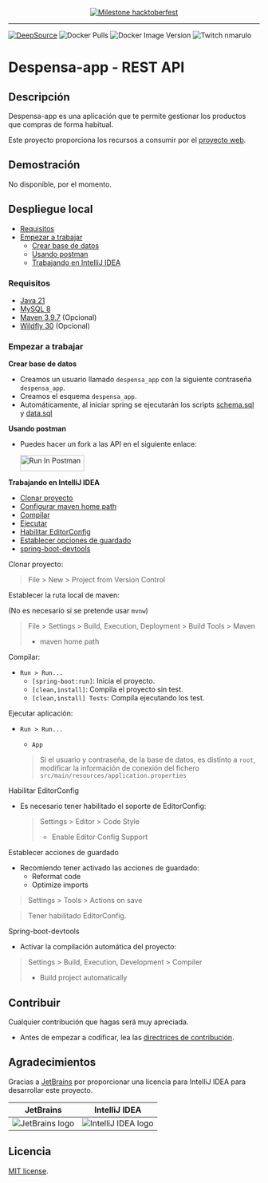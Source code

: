 <a href="https://github.com/despensa-app/despensa-rest-api/issues/2">
<div align="center">

![Milestone hacktoberfest][github-milestone-shield]

</div>
</a>

---

[![DeepSource][deepsource-issues-badge]][deepsource-project-url]
![Docker Pulls][docker-pull-shield]
![Docker Image Version][docker-version-shield]
![Twitch nmarulo][twitch-shield]

# Despensa-app - REST API

## Descripción

Despensa-app es una aplicación que te permite gestionar los productos que compras de forma habitual.

Este proyecto proporciona los recursos a consumir por el [proyecto web][github-project-web-url].

## Demostración

No disponible, por el momento.

## Despliegue local

- [Requisitos](#requisitos)
- [Empezar a trabajar](#empezar-a-trabajar)
    - [Crear base de datos](#create-database)
    - [Usando postman](#using-postman)
    - [Trabajando en IntelliJ IDEA](#working-ingellij)

### Requisitos

* [Java 21](https://jdk.java.net/archive/)
* [MySQL 8](https://dev.mysql.com/downloads/mysql/)
* [Maven 3.9.7](https://dlcdn.apache.org/maven/maven-3/3.9.7/binaries/apache-maven-3.9.7-bin.zip) (Opcional)
* [Wildfly 30](https://github.com/wildfly/wildfly/releases/download/30.0.0.Final/wildfly-30.0.0.Final.zip) (Opcional)

### Empezar a trabajar

<a name="create-database"></a>
**Crear base de datos**

- Creamos un usuario llamado `despensa_app` con la siguiente contraseña `despensa_app`.
- Creamos el esquema `despensa_app`.
- Automáticamente, al iniciar spring se ejecutarán los scripts [schema.sql](src/main/resources/db/schema.sql)
  y [data.sql](src/main/resources/db/data.sql)

<a name="using-postman"></a>
**Usando postman**

- Puedes hacer un fork a las API en el siguiente enlace:

  [<img src="https://run.pstmn.io/button.svg" alt="Run In Postman" style="width: 128px; height: 32px;">](https://app.getpostman.com/run-collection/3462094-24c69e86-2ae0-42da-a1f0-55d411d60ad6?action=collection%2Ffork&source=rip_markdown&collection-url=entityId%3D3462094-24c69e86-2ae0-42da-a1f0-55d411d60ad6%26entityType%3Dcollection%26workspaceId%3Dfaa3b08b-5495-45eb-a53f-5d832821e4f2#?env%5Bdespensa-app%20-%20local%5D=W3sia2V5IjoidXJsIiwidmFsdWUiOiJodHRwOi8vbG9jYWxob3N0OjgwODAvYXBpIiwiZW5hYmxlZCI6dHJ1ZSwic2Vzc2lvblZhbHVlIjoiaHR0cDovL2xvY2FsaG9zdDo4MDgwL2FwaSIsInNlc3Npb25JbmRleCI6MH1d)

<a name="working-ingellij"></a>
**Trabajando en IntelliJ IDEA**

- [Clonar proyecto](#clonar-proyecto)
- [Configurar maven home path](#maven-home-path)
- [Compilar](#compile)
- [Ejecutar](#run)
- [Habilitar EditorConfig](#editor-config)
- [Establecer opciones de guardado](#on-save)
- [spring-boot-devtools](#spring-boot-devtools)

<a name="clonar-proyecto"></a>
Clonar proyecto:

> File > New > Project from Version Control

<a name="maven-home-path"></a>
Establecer la ruta local de maven:

(No es necesario si se pretende usar `mvnw`)

> File > Settings > Build, Execution, Deployment > Build Tools > Maven
> - maven home path

<a name="compile"></a>
Compilar:

- `Run > Run...`
    - `[spring-boot:run]`: Inicia el proyecto.
    - `[clean,install]`: Compila el proyecto sin test.
    - `[clean,install] Tests`: Compila ejecutando los test.

<a name="run"></a>
Ejecutar aplicación:

- `Run > Run...`
    - `App`

  > Si el usuario y contraseña, de la base de datos, es distinto a `root`, modificar la información de conexión
  > del fichero `src/main/resources/application.properties`

<a name="editor-config"></a>
Habilitar EditorConfig

- Es necesario tener habilitado el soporte de EditorConfig:

  > Settings > Editor > Code Style
  > - Enable Editor Config Support

<a name="on-save"></a>
Establecer acciones de guardado

- Recomiendo tener activado las acciones de guardado:
    - Reformat code
    - Optimize imports

> Settings > Tools > Actions on save

> Tener habilitado EditorConfig.

<a name="spring-boot-devtools"></a>
Spring-boot-devtools

- Activar la compilación automática del proyecto:

> Settings > Build, Execution, Development > Compiler
> - Build project automatically

## Contribuir

Cualquier contribución que hagas será muy apreciada.

- Antes de empezar a codificar, lea las [directrices de contribución](CONTRIBUTING.md).

## Agradecimientos

Gracias a [JetBrains](https://www.jetbrains.com/?from=SoftN%20CMS) por proporcionar una licencia para IntelliJ IDEA para
desarrollar este proyecto.

| JetBrains                                                                                             | IntelliJ IDEA                                                                                                      |
|-------------------------------------------------------------------------------------------------------|--------------------------------------------------------------------------------------------------------------------|
| ![JetBrains logo](https://resources.jetbrains.com/storage/products/company/brand/logos/jetbrains.svg) | ![IntelliJ IDEA logo](https://resources.jetbrains.com/storage/products/company/brand/logos/IntelliJ_IDEA_icon.svg) |

## Licencia

[MIT license](LICENSE).


[deepsource-issues-badge]: https://app.deepsource.com/gh/despensa-app/despensa-rest-api.svg/?label=active+issues&show_trend=true&token=UvUyf5Wchx79wdiTOVRyO6RN

[deepsource-project-url]: https://app.deepsource.com/gh/despensa-app/despensa-rest-api/

[twitch-shield]: https://img.shields.io/twitch/status/andyonthewings?style=flat-square&label=Twitch%20nMarulo&labelColor=A970FF&link=https%3A%2F%2Fwww.twitch.tv%2Fnmarulo

[docker-pull-shield]: https://img.shields.io/docker/pulls/nmarulo/despensa-app?style=flat-square&link=https%3A%2F%2Fhub.docker.com%2Fr%2Fnmarulo%2Fdespensa-app

[docker-version-shield]: https://img.shields.io/docker/v/nmarulo/despensa-app?sort=date&style=flat-square&label=Docker%20versi%C3%B3n&link=https%3A%2F%2Fhub.docker.com%2Fr%2Fnmarulo%2Fdespensa-app%2Ftags

[github-milestone-shield]: https://img.shields.io/github/milestones/progress/despensa-app/despensa-rest-api/1?style=flat-square

[github-project-web-url]: https://github.com/despensa-app/despensa-web
